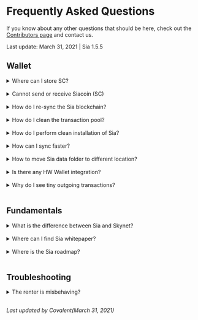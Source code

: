 # Frequently Asked Questions
If you know about any other questions that should be here, check out the [Contributors page]() and contact us.

Last update: March 31, 2021 | Sia 1.5.5

## Wallet
<!-- storing sc -->
<details>
<summary>
Where can I store SC?
</summary>
We have a dedicated guide for that <a href="">here</a>.
</details>
<br>

<!-- issues sending and recieving -->
<details>
<summary>
    Cannot send or receive Siacoin (SC)
</summary>
Since there is no centralized server you can ask for current balance in the decentralized network like Sia, each user has their own copy of the blockchain that he must sync with and verify. This means your wallet can show and work only with results based on the data you already have and synced.

<b>If you cannot see incoming transaction</b> but it is visible in blockchain explorer like <a href="https://siastats.info">siastats</a>, it means the transaction is already yours, you are just not synced to the Sia blockchain. You are synced to wrong blockchain, which is common issue for returning users who missed the 2018 fork and launched version older than 1.3.7 before checking for update. That got you to a situation where you synced past the point of automatic resolution and are trying to sync blocks from incompatible blockchain, which new versions of Sia won’t accept. You will see correct balance once you re-sync to Sia blockchain. See <a href="">instructions</a> how to re-sync.

<b>If you sent transaction but it never arrived in the other wallet</b>, you also most likely cannot see it in the blockchain explorer like <a href="https://siastats.info">siastats</a>. If this is the case, you didn’t send Siacoin (SC). You are synced to wrong blockchain for same reason as explained above. Instead of SC you sent the coins on the legacy blockchain and that’s why other Sia users and exchanges cannot detect it. This transaction never happened on Sia network which means that once you re-sync, you will still find the coins in your wallet. You can follow these <a href="">instructions</a> to re-sync.

<b>If you cannot send a transaction</b> and it shows nothing after clicking the “Send” button, you are maybe trying to send full balance. Try it again but send 0.5 SC less. This is needed since the wallet is not counting transaction fees in the transaction. The fees are paid from the remaining SC inn your wallet so it is good idea to always leave some tiny amount (1 SC or less) instead of sending it all. If this doesn’t help, try <a href="">cleaning up your transaction pool</a>.

<blockquote>
You might want to know that Sia Foundation is going to work on Utreexo this year (2021), a feature that will dramatically reduce blockchain requirements, so you will be able to sync nearly instantly and without gigabytes of data. This will open way towards easy to use lite wallets and apps accessing Sia directly from a node running on any of your devices.
</blockquote>
</details>
<br>

<!-- resync -->
<details>
<summary>
How do I re-sync the Sia blockchain?
</summary>
If you find yourself on wrong blockchain (most commonly you notice because of wrong balance or any issue with sending/receiving coins), all you need to do is:

<blockquote>
Windows: %UserProfile%\AppData\Roaming\Sia-UI\sia\<br>
Linux: ~/.config/Sia-UI/sia/<br>
Mac: ~/Library/Application Support/Sia-UI/sia/<br>
</blockquote>

1. Open Sia Data Folder (either manually using location above or from the `About` section accessed by `i` button).
2. Make sure Sia is not running and then delete `consensus` and `transactionpool`.
3. Re-launch Sia and wait until you are 100% synced before trying to send anything. This is especially important if you have any recent missing transactions. They are at the end of blockchain and you won’t see them until nearly 100% synced.
</details>
<br>

<!-- clear the tpool -->
<details>
<summary>
How do I clean the transaction pool?
</summary>

<blockquote>
Windows: %UserProfile%\AppData\Roaming\Sia-UI\sia<br>
Linux: ~/.config/Sia-UI/sia/<br>
Mac: ~/Library/Application Support/Sia-UI/sia/<br>
</blockquote>

1. Open Sia Data Folder (either manually using location above or from the `About` section accessed by `i` button.
2. Make sure Sia is not running and then delete `transactionpool` folder.
3. Re-launch Sia and give it some time to rebuild it. It can take few minutes or a bit longer depending on if you whave SSD or HDD.
</details>
<br>

<!-- clean install -->
<details>
<summary>
How do I perform clean installation of Sia?
</summary>
<blockquote>
Windows: %UserProfile%\AppData\Roaming\Sia-UI\sia<br>
Linux: ~/.config/Sia-UI/sia/<br>
Mac: ~/Library/Application Support/Sia-UI/sia/<br>
</blockquote>

1. Open Sia Data Folder (either manually using location above or from the About section accessed by i button.
2. Make sure Sia is not running and then rename entire the sia folder to sia_backup for example.
3. Make sure you are running latest version. If not, update.
4. Re-launch Sia and wait until you are 100% synced before trying anything.
5. Load wallet from a seed (or create new wallet, depending on what you want). Once you are done, remember that in order to unlock the wallet you need to enter your seed again.
6. Give it some time. On some computers it can sometimes take up to an hour to display correct balance.

<blockquote>
Your 29-word seed is the default password and you need to enter it into password field after each recovery. You can change your password then but remember, the custom password is always just local one – protecting the wallet data in this specific computer.
<br>
If you lose your seed, your only chance to get it again is if you still have the wallet data and used a custom password. If you know it, you can unlock the wallet and let it display your seed again. However, it’s better to be careful and remember that seed is the only thing you will ever need for recovery.
</blockquote>
</details>
<br>

<!-- speed up syncing -->
<details>
<summary>
How can I sync faster?
</summary>
This is not recommended, since you rely on third party’s consensus, but if you don’t have SSD, you would wait up to a week just to get through the initial sync (further syncing will be fast) because you have several years of transactions to catch up.
<br>
In such case you can follow <a href="https://siastats.info/consensus">these instructions</a> to bootstrap consensus.
</details>
<br>

<!-- change sia data dir -->
<details>
<summary>
How to move Sia data folder to different location?
</summary>
<blockquote>
Windows: %UserProfile%\AppData\Roaming\Sia-UI\sia
Linux: ~/.config/Sia-UI/sia/
Mac: ~/Library/Application Support/Sia-UI/sia/
</blockquote>

This is useful when you need to move from HDD to SSD in order to make syncing faster.
<br>
1. Go to the folder above and copy entire `sia/` folder to a new location on your SSD
2. Launch Sia-UI, go to the settings and change the Sia Data folder location to the new one.
3. App will restart and if you did everything correctly, it will display the same stuff as before, but using new location. After that you can safely remove the original folder (only the `sia/` that you moved, do not delete anything else higher in the hierarchy) to save up some space.

<blockquote>
If it doesn’t work, check the location and make sure it is correct.
</blockquote>
</details>
<br>

<!-- hardware wallet integration -->
<details>
<summary>
Is there any HW Wallet integration?
</summary>
Yes, there is official one using `Ledger Nano S`, but we do not recommend to use it since it is for advanced users only.
<br>
Instead, we recommend you to check out the <a href="https://wallet.siacentral.com">Sia Central Lite wallet</a>. Works with any browser and allows you to use your `Ledger Nano S`. We see it as currently best possible experience for anyone looking to hold SC.

<blockquote>
If you want to do more, rent or host, you will need to run full node and download Sia-UI.
</blockquote>

Unfortunately, there is no support that developers could use to integrate it with other options as newer Ledger, Trezor and other HW Wallets.
</details>
<br>

<!-- tiny outgoing txn -->
<details>
<summary>
Why do I see tiny outgoing transactions?
</summary>
These are around 0.1 SC and usually appear when you had many incoming transactions, which is common when renting, hosting or mining. Sia-UI automatically consolidates these in order to make future transactions more efficient. It makes sense, using one output is much more efficient than using hundreds. There is nothing to be concerned about and no way to avoid it.
</details>
<br>

## Fundamentals
<!-- sia v skynet -->
<details>
<summary>
What is the difference between Sia and Skynet?
</summary>
Sia and Skynet are part of the same software, but with different goals.
<br>
<br>
You can see <b>Sia</b> as a `decentralized cloud storage layer`. Its complex solution that allows us to access data storage without any need for trust. It gives control back to user and individuals.
<br>
<br>
<b>Skynet</b> is different. It is a `censorship-resistant publishing platform`. It is like decentralized internet that fully utilizes everything that Sia makes possible and uses it as its storage layer. Since it is using the same tools, the data are stored on the same hosts, but in a different way that allows content pinning, easy sharing, even entire app/site hosting without need for server. And it also allows access to SkyDB, decentralized mutable database. Anything uploaded has own Skylink that you can share.
</details>
<br>

<!-- sia whitepaper -->
<details>
<summary>
Where can I find Sia whitepaper?
</summary>
You can find it right <a href="https://sia.tech/sia.pdf">here</a>. However, keep in mind that Sia did a lot of progress since invention and if you want to better understand how it works, check out our up to date guides like <a href="">Introduction to Sia</a>.
</details>
<br>

<!-- where is the roadmap -->
<details>
<summary>
Where is the Sia roadmap?
</summary>
After the establishment of Sia Foundation in January 2021, the place to go to view, discuss and propose new and planned features is the <a href="https://forum.sia.tech">Sia Forum</a>.
<br>
<br>
If you are interested in what’s planned for Skynet. Best places to watch are <a href="https://discord.com/invite/sia">Sia discord</a>, <a href="https://siasky.net>siasky</a> and of course our <a href="https://skynetwiki.tech>SkynetWiki</a>. We are going to work hard to always bring you the latest news and apps from Skynet.
</details>
<br>

## Troubleshooting
<!-- misbehaving renter -->
<details>
<summary>
The renter is misbehaving?
</summary>
If not maintained, the renter module can be quite a pain to deal with, and the most common issue is the allowance running out. So, when you create a renter node, you set an “allowance” that basically says, “renter, you can do whatever you want besides go over this allotted amount of money(in SC). Small issue with that though, the user generally doesn’t know the best number to put in here. Put the allowance too high, the renter node will frivolously spend and waste money on big contracts. Too low? The node will run out of funds and lock up. A good ballpark can to put in 3x the monthly price that is listed on <a href="https://siastats.info">Siastats</a>, but even that is a estimate and can become inaccurate within weeks due to the “marketplace” nature of Sia. So what are the side-effects of a mismanaged allowance?
<br><br>

<li>Downloads will cease to work properly
<li>Contract count will drop
<li>As it dwindles, siad will struggle with host churn as it trys to form contracts with cheaper and cheaper hosts.
<br><br>
Okay, so how do you diagnose this issue?

<blockquote>
I’m going to be using Sia-UI to show this example, but it’s applicable to the cli interface btw.
</blockquote>

So go to the “terminal” button:<br><br>
<img src="/static/assets/FAQ/image-1.png">

Then type in `siac renter -v`. You’ll get something that looks like this at the top of the long output:<br><br>
<img src="/static/assets/FAQ/image-1.png">

<br>
So let me break down the 3 main catigories:
<br><br>
<li>Spent funds
<li>Unspent funds-Allocated
<li>Unspent funds-Unallocated


<h3>Spent funds</h3>
Spent funds are funds that have already been signed off in the payment channel with the host(see <a href="">renting</a>). These are funds that have been spent and the host now effectively has, assuming they can provide a storage proof in the proof window.

<h3>Unspent funds-Allocated</h3>
These funds are funds that have been locked into a contract and have been not been spent yet. These are put here because you needs funds to use on the fly when adding more storage or paying for download bandwidth. But if these aren’t ever spent, they will get returned at the end of the contract period.

<h3>Unspent funds-Unallocated</h3>
This is where the issues mostly arise. If this section goes unfunded, new contracts cannot be formed and heavily used contracts cannot be refilled. This causes a myriad of issues with the renter so make sure to keep the unallocated category topped off by routinely checking it and upping the allowance as need be.

One more thing to keep in mind is that it may say that you have “700 H” or whatever, but H means hasting which is actually 1e-24 SC. To learn more about how the token works and the different denominations, look <a href="">here</a>.
</details>&nbsp;

*Last updated by Covalent(March 31, 2021)*
